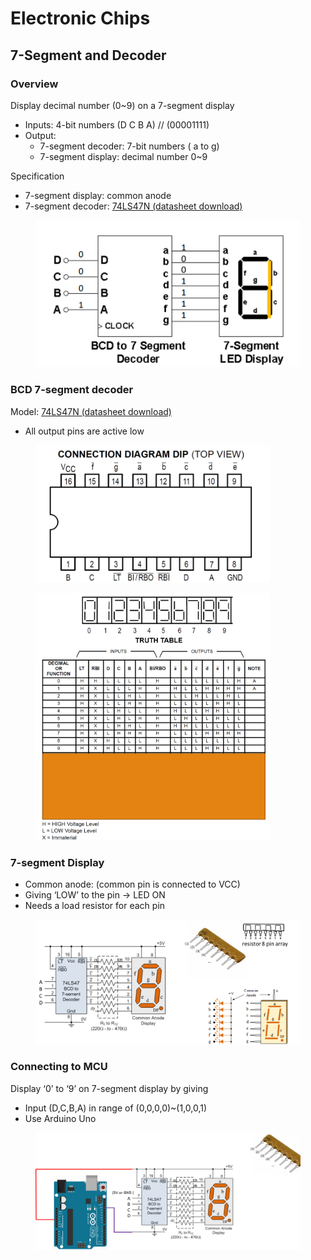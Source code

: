 # Electronic Chips

## 7-Segment and Decoder

### Overview

Display decimal number (0\~9) on a 7-segment display

* Inputs: 4-bit numbers (D C B A) // (00001111)&#x20;
* Output:&#x20;
  * 7-segment decoder: 7-bit numbers ( a to g)
  * &#x20;7-segment display: decimal number 0\~9



Specification

* &#x20;7-segment display: common anode
* &#x20;7-segment decoder: [74LS47N (datasheet download)](https://pdf1.alldatasheet.com/datasheet-pdf/download/5724/MOTOROLA/SN74LS47N.html)



<figure><img src="../../.gitbook/assets/image (1) (1).png" alt=""><figcaption></figcaption></figure>

### BCD 7-segment decoder

Model: [74LS47N (datasheet download)](https://pdf1.alldatasheet.com/datasheet-pdf/download/5724/MOTOROLA/SN74LS47N.html)

* All output pins are active low

<figure><img src="../../.gitbook/assets/image (1) (1) (1).png" alt="" width="375"><figcaption></figcaption></figure>

<figure><img src="../../.gitbook/assets/image (2).png" alt="" width="375"><figcaption></figcaption></figure>



### 7-segment Display

* Common anode:  (common pin is connected to VCC)
* Giving ‘LOW’  to the pin ->  LED ON
* Needs a load resistor for each pin

<figure><img src="../../.gitbook/assets/image (3).png" alt=""><figcaption></figcaption></figure>



### Connecting to MCU

Display ‘0’ to ‘9’ on 7-segment display by giving&#x20;

* Input (D,C,B,A) in range of (0,0,0,0)\~(1,0,0,1)
* Use Arduino Uno

<figure><img src="../../.gitbook/assets/image (4).png" alt=""><figcaption></figcaption></figure>

